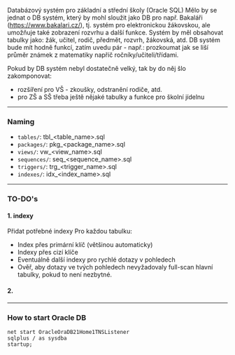 Databázový systém pro základní a střední školy (Oracle SQL)
Mělo by se jednat o DB systém, který by mohl sloužit jako DB pro např. Bakaláři (https://www.bakalari.cz/), tj. systém pro elektronickou žákovskou, ale umožňuje také zobrazení rozvrhu a další funkce.
Systém by měl obsahovat tabulky jako: žák, učitel, rodič, předmět, rozvrh, žákovská, atd.
DB systém bude mít  hodně funkcí, zatím uvedu pár - např.: prozkoumat jak se liší průměr známek  z matematiky napříč ročníky/učiteli/třídami.

Pokud by DB systém nebyl dostatečně velký, tak by do něj šlo zakomponovat:
- rozšíření pro VŠ - zkoušky, odstranění rodiče, atd.
- pro ZŠ a SŠ třeba ještě nějaké tabulky a funkce pro školní jídelnu

---

### Naming

- `tables/`: tbl_<table_name>.sql
- `packages/`: pkg_<package_name>.sql
- `views/`: vw_<view_name>.sql
- `sequences/`: seq_<sequence_name>.sql
- `triggers/`: trg_<trigger_name>.sql
- `indexes/`: idx_<index_name>.sql

---

### TO-DO's

#### 1. indexy
Přidat potřebné indexy
Pro každou tabulku:
- Index přes primární klíč (většinou automaticky)
- Indexy přes cizí klíče
- Eventuálně další indexy pro rychlé dotazy v pohledech
- Ověř, aby dotazy ve tvých pohledech nevyžadovaly full-scan hlavní tabulky, pokud to není nezbytné.

#### 2.

---

### How to start Oracle DB

```shell
net start OracleOraDB21Home1TNSListener
sqlplus / as sysdba
startup;
```